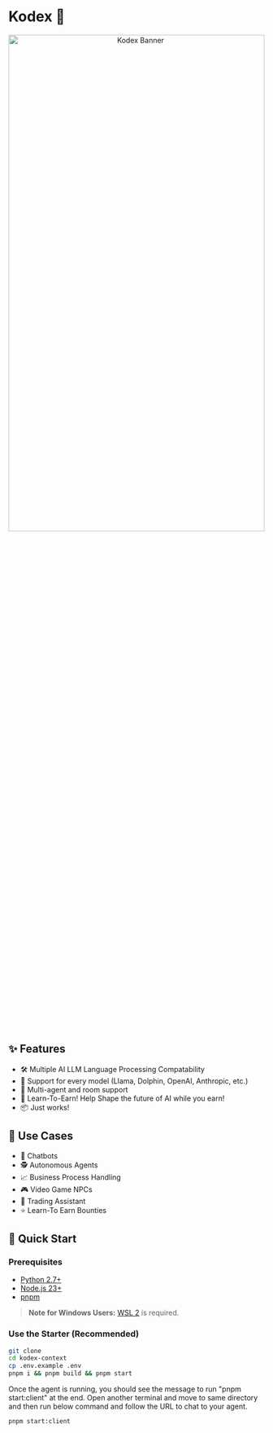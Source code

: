 # Kodex 🤖

<div align="center">
  <img src="https://i.imgur.com/ohypjHp.png" alt="Kodex Banner" width="100%" height="50%" />
</div>

## ✨ Features
- 🛠️ Multiple AI LLM Language Processing Compatability
- 🔗 Support for every model (Llama, Dolphin, OpenAI, Anthropic, etc.)
- 👥 Multi-agent and room support
- 🚀 Learn-To-Earn! Help Shape the future of AI while you earn!
- 📦 Just works!

## 🎯 Use Cases

- 🤖 Chatbots
- 🕵️ Autonomous Agents
- 📈 Business Process Handling
- 🎮 Video Game NPCs
- 🧠 Trading Assistant
- ⭐ Learn-To Earn Bounties

## 🚀 Quick Start

### Prerequisites

- [Python 2.7+](https://www.python.org/downloads/)
- [Node.js 23+](https://docs.npmjs.com/downloading-and-installing-node-js-and-npm)
- [pnpm](https://pnpm.io/installation)

> **Note for Windows Users:** [WSL 2](https://learn.microsoft.com/en-us/windows/wsl/install-manual) is required.

### Use the Starter (Recommended)

```bash
git clone 
cd kodex-context
cp .env.example .env
pnpm i && pnpm build && pnpm start
```

Once the agent is running, you should see the message to run "pnpm start:client" at the end.
Open another terminal and move to same directory and then run below command and follow the URL to chat to your agent.

```bash
pnpm start:client
